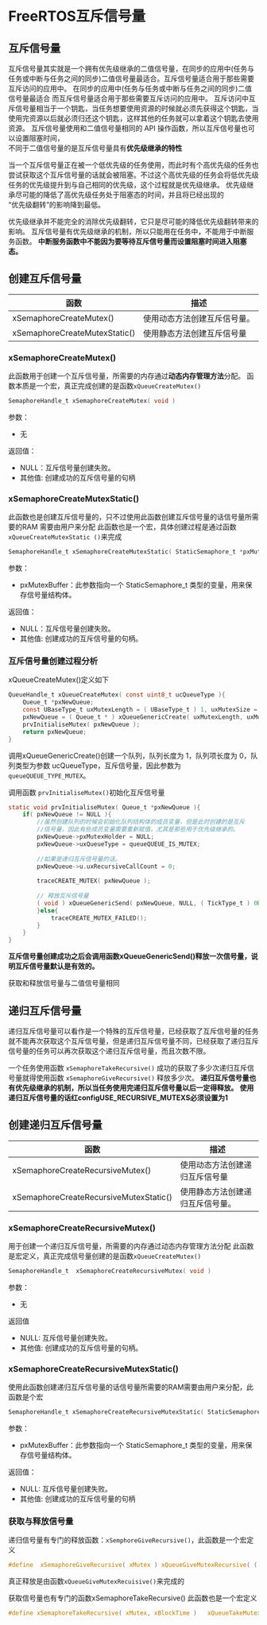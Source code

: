 # FreeRTOS互斥信号量
## 互斥信号量
互斥信号量其实就是一个拥有优先级继承的二值信号量，在同步的应用中(任务与任务或中断与任务之间的同步)二值信号量最适合。互斥信号量适合用于那些需要互斥访问的应用中。
在同步的应用中(任务与任务或中断与任务之间的同步)二值信号量最适合
而互斥信号量适合用于那些需要互斥访问的应用中。
互斥访问中互斥信号量相当于一个钥匙，当任务想要使用资源的时候就必须先获得这个钥匙，当使用完资源以后就必须归还这个钥匙，这样其他的任务就可以拿着这个钥匙去使用资源。
互斥信号量使用和二值信号量相同的 API 操作函数，所以互斥信号量也可以设置阻塞时间，  
不同于二值信号量的是互斥信号量具有**优先级继承的特性**

当一个互斥信号量正在被一个低优先级的任务使用，而此时有个高优先级的任务也尝试获取这个互斥信号量的话就会被阻塞。不过这个高优先级的任务会将低优先级任务的优先级提升到与自己相同的优先级，这个过程就是优先级继承。
优先级继承尽可能的降低了高优先级任务处于阻塞态的时间，并且将已经出现的  
“优先级翻转”的影响降到最低。

优先级继承并不能完全的消除优先级翻转，它只是尽可能的降低优先级翻转带来的影响。
互斥信号量有优先级继承的机制，所以只能用在任务中，不能用于中断服务函数。
**中断服务函数中不能因为要等待互斥信号量而设置阻塞时间进入阻塞态。**

## 创建互斥信号量
| 函数                          | 描述                         |
| ----------------------------- | ---------------------------- |
| xSemaphoreCreateMutex()       | 使用动态方法创建互斥信号量。 |
| xSemaphoreCreateMutexStatic() | 使用静态方法创建互斥信号量   |


### xSemaphoreCreateMutex()
此函数用于创建一个互斥信号量，所需要的内存通过**动态内存管理方法**分配。
函数本质是一个宏，真正完成创建的是函数`xQueueCreateMutex()`
```c
SemaphoreHandle_t xSemaphoreCreateMutex( void )
```
参数：
+ 无

返回值：
+ NULL：互斥信号量创建失败。
+ 其他值: 创建成功的互斥信号量的句柄

### xSemaphoreCreateMutexStatic()
此函数也是创建互斥信号量的，只不过使用此函数创建互斥信号量的话信号量所需要的RAM 需要由用户来分配
此函数也是一个宏，具体创建过程是通过函数 `xQueueCreateMutexStatic ()`来完成
```c
SemaphoreHandle_t xSemaphoreCreateMutexStatic( StaticSemaphore_t *pxMutexBuffer )
```
参数：
+ pxMutexBuffer：此参数指向一个 StaticSemaphore_t 类型的变量，用来保存信号量结构体。

返回值：
+ NULL：互斥信号量创建失败。
+ 其他值: 创建成功的互斥信号量的句柄。

### 互斥信号量创建过程分析
xQueueCreateMutex()定义如下
```c
QueueHandle_t xQueueCreateMutex( const uint8_t ucQueueType ){
	Queue_t *pxNewQueue;
	const UBaseType_t uxMutexLength = ( UBaseType_t ) 1, uxMutexSize = ( UBaseType_t ) 0;
	pxNewQueue = ( Queue_t * ) xQueueGenericCreate( uxMutexLength, uxMutexSize,ucQueueType );
	prvInitialiseMutex( pxNewQueue );
	return pxNewQueue;
}
```
调用xQueueGenericCreate()创建一个队列，队列长度为 1，队列项长度为 0，队列类型为参数 ucQueueType，互斥信号量，因此参数为`queueQUEUE_TYPE_MUTEX`。

调用函数 `prvInitialiseMutex()`初始化互斥信号量
```c
static void prvInitialiseMutex( Queue_t *pxNewQueue ){
	if( pxNewQueue != NULL ){
		//虽然创建队列的时候会初始化队列结构体的成员变量，但是此时创建的是互斥 
		//信号量，因此有些成员变量需要重新赋值，尤其是那些用于优先级继承的。
		pxNewQueue->pxMutexHolder = NULL;
		pxNewQueue->uxQueueType = queueQUEUE_IS_MUTEX;
		
		//如果是递归互斥信号量的话。
		pxNewQueue->u.uxRecursiveCallCount = 0;
		
		traceCREATE_MUTEX( pxNewQueue );
		
		// 释放互斥信号量
		( void ) xQueueGenericSend( pxNewQueue, NULL, ( TickType_t ) 0U,queueSEND_TO_BACK );
		}else{  
			traceCREATE_MUTEX_FAILED();  
		}
	}
}
```


**互斥信号量创建成功之后会调用函数xQueueGenericSend()释放一次信号量，说明互斥信号量默认是有效的。**

获取和释放信号量与二值信号量相同

## 递归互斥信号量
递归互斥信号量可以看作是一个特殊的互斥信号量，已经获取了互斥信号量的任务就不能再次获取这个互斥信号量，但是递归互斥信号量不同，已经获取了递归互斥信号量的任务可以再次获取这个递归互斥信号量，而且次数不限。

一个任务使用函数 `xSemaphoreTakeRecursive()` 成功的获取了多少次递归互斥信号量就得使用函数 `xSemaphoreGiveRecursive()` 释放多少次。
**递归互斥信号量也有优先级继承的机制，所以当任务使用完递归互斥信号量以后一定得释放。**
**使用递归互斥信号量的话红configUSE_RECURSIVE_MUTEXS必须设置为1**

## 创建递归互斥信号量
| 函数                                   | 描述                             |
| -------------------------------------- | -------------------------------- |
| xSemaphoreCreateRecursiveMutex()       | 使用动态方法创建递归互斥信号量   |
| xSemaphoreCreateRecursiveMutexStatic() | 使用静态方法创建递归互斥信号量。 |

### xSemaphoreCreateRecursiveMutex()
用于创建一个递归互斥信号量，所需要的内存通过动态内存管理方法分配
此函数是宏定义，真正完成信号量创建的是函数`xQueueCreateMutex()`
```c
SemaphoreHandle_t  xSemaphoreCreateRecursiveMutex( void )
```
参数：
+ 无

返回值
+ NULL: 互斥信号量创建失败。
+ 其他值: 创建成功的互斥信号量的句柄。  

### xSemaphoreCreateRecursiveMutexStatic()
使用此函数创建递归互斥信号量的话信号量所需要的RAM需要由用户来分配，此函数是个宏
```c
SemaphoreHandle_t xSemaphoreCreateRecursiveMutexStatic( StaticSemaphore_t *pxMutexBuffer )
```
参数：
+ pxMutexBuffer：此参数指向一个 StaticSemaphore_t 类型的变量，用来保存信号量结构体。

返回值：
+ NULL: 互斥信号量创建失败。  
+ 其他值: 创建成功的互斥信号量的句柄

### 获取与释放信号量
递归信号量有专门的释放函数：`xSemphoreGiveRecursive()`，此函数是一个宏定义
```c
#define  xSemaphoreGiveRecursive( xMutex ) xQueueGiveMutexRecursive( ( xMutex ) )
```
真正释放是由函数`xQueueGiveMutexRecuisive()`来完成的

获取信号量也有专门的函数xSemaphoreTakeRecursive()
此函数也是一个宏定义
```c
#define xSemaphoreTakeRecursive( xMutex, xBlockTime )   xQueueTakeMutexRecursive( ( xMutex ), ( xBlockTime ) )
```
